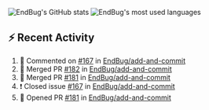 ![EndBug's GitHub stats](https://github-readme-stats.vercel.app/api?username=endbug&show_icons=true&theme=dark)
![EndBug's most used languages](https://github-readme-stats.vercel.app/api/top-langs/?username=endbug&layout=compact&theme=dark)

## ⚡ Recent Activity

<!--START_SECTION:activity-->
1. 💬 Commented on [#167](https://github.com//EndBug/add-and-commit/issues/167) in [EndBug/add-and-commit](https://github.com//EndBug/add-and-commit)
2. 🎉 Merged PR [#182](https://github.com//EndBug/add-and-commit/pull/182) in [EndBug/add-and-commit](https://github.com//EndBug/add-and-commit)
3. 🎉 Merged PR [#181](https://github.com//EndBug/add-and-commit/pull/181) in [EndBug/add-and-commit](https://github.com//EndBug/add-and-commit)
4. ❗️ Closed issue [#167](https://github.com//EndBug/add-and-commit/issues/167) in [EndBug/add-and-commit](https://github.com//EndBug/add-and-commit)
5. 💪 Opened PR [#181](https://github.com//EndBug/add-and-commit/pull/181) in [EndBug/add-and-commit](https://github.com//EndBug/add-and-commit)
<!--END_SECTION:activity-->
